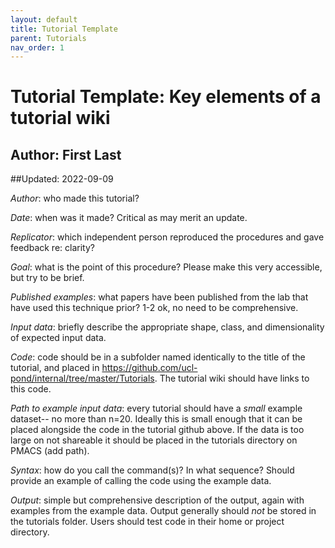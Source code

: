 ```yaml
---
layout: default
title: Tutorial Template
parent: Tutorials
nav_order: 1
---
```



# Tutorial Template: Key elements of a tutorial wiki 

## Author: First Last

##Updated: 2022-09-09

*Author*: who made this tutorial?

*Date*: when was it made? Critical as may merit an update.

*Replicator*: which independent person reproduced the procedures and gave feedback re: clarity?

*Goal*: what is the point of this procedure? Please make this very accessible, but try to be brief.

*Published examples*: what papers have been published from the lab that have used this technique prior? 1-2 ok, no need to be comprehensive.

*Input data*: briefly describe the appropriate shape, class, and dimensionality of expected input data.

*Code*: code should be in a subfolder named identically to the title of the tutorial, and placed in https://github.com/ucl-pond/internal/tree/master/Tutorials. The tutorial wiki should have links to this code.

*Path to example input data*: every tutorial should have a _small_ example dataset-- no more than n=20. Ideally this is small enough that it can be placed alongside the code in the tutorial github above.  If the data is too large on not shareable it should be placed in the tutorials directory on PMACS (add path).

*Syntax*: how do you call the command(s)? In what sequence? Should provide an example of calling the code using the example data.  

*Output*: simple but comprehensive description of the output, again with examples from the example data.  Output generally should _not_ be stored in the tutorials folder.  Users should test code in their home or project directory.

